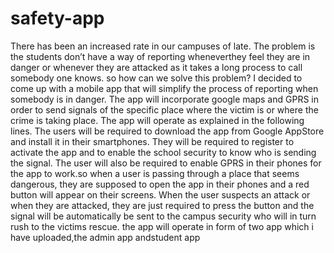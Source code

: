 # safety-app
There has been an increased rate in our campuses of late. The problem is the students don’t have a way of reporting 
wheneverthey feel they are in danger or whenever they are attacked as it takes a long process to call somebody one knows.
so how can we solve this problem? I decided to come up with a mobile app that will simplify the process of reporting when
somebody is in danger. The app will incorporate google maps and GPRS in order to send signals of the specific place where
the victim is or where the crime is taking place. The app will operate as explained in the following lines. 
The users will be required to download the app from Google AppStore and install it in their smartphones.
They will be required to register to activate the app and to enable the school security to know who is sending the signal.
The user will also be required to enable GPRS in their phones for the app to work.so when a user is passing through a
place that seems dangerous, they are supposed to open the app in their phones and a red button will appear on their screens.
When the user suspects an attack or when they are attacked, they are just required to press the button and the signal will 
be automatically be sent to the campus security who will in turn rush to the victims rescue.
the app will operate in form of two app which i have uploaded,the admin app andstudent app

